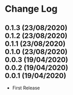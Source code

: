Change Log
==========
0.1.3 (23/08/2020) <br>
0.1.2 (23/08/2020) <br>
0.1.1 (23/08/2020) <br>
0.1.0 (23/08/2020) <br>
0.0.3 (19/04/2020) <br>
0.0.2 (19/04/2020) <br>
0.0.1 (19/04/2020) <br>
------------------- 
- First Release